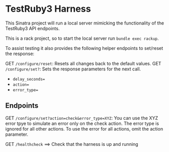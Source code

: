 # TestRuby3 Harness

This Sinatra project will run a local server mimicking the functionality of the TestRuby3 API endpoints.

This is a rack project, so to start the local server run `bundle exec rackup`.

To assist testing it also provides the following helper endpoints to set/reset the response:

GET `/configure/reset`: Resets all changes back to the default values.
GET `/configure/set?`: Sets the response parameters for the next call.

- `delay_seconds=`
- `action=`
- `error_type=`

## Endpoints

GET `/configure/set?action=check&error_type=XYZ`: You can use the XYZ error tpye to simulate an error only on the check action. The error type is ignored for all other actions. To use the error for all actions, omit the action parameter.

GET `/healthcheck` ==> Check that the harness is up and running
